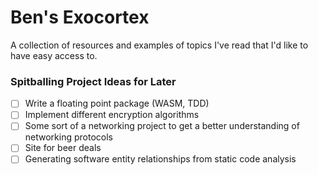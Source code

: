 # Ben's Exocortex

A collection of resources and examples of topics I've read that I'd like to have easy access to.

### Spitballing Project Ideas for Later
- [ ] Write a floating point package (WASM, TDD)
- [ ] Implement different encryption algorithms
- [ ] Some sort of a networking project to get a better understanding of networking protocols
- [ ] Site for beer deals
- [ ] Generating software entity relationships from static code analysis
